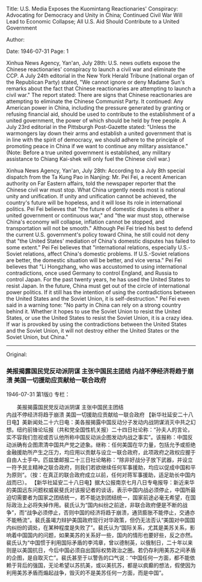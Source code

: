 Title: U.S. Media Exposes the Kuomintang Reactionaries' Conspiracy: Advocating for Democracy and Unity in China; Continued Civil War Will Lead to Economic Collapse; All U.S. Aid Should Contribute to a United Government

Author:

Date: 1946-07-31
Page: 1

Xinhua News Agency, Yan'an, July 28th: U.S. news outlets expose the Chinese reactionaries' conspiracy to launch a civil war and eliminate the CCP. A July 24th editorial in the New York Herald Tribune (national organ of the Republican Party) stated, "We cannot ignore or deny Madame Sun's remarks about the fact that Chinese reactionaries are attempting to launch a civil war." The report stated: There are signs that Chinese reactionaries are attempting to eliminate the Chinese Communist Party. It continued: Any American power in China, including the pressure generated by granting or refusing financial aid, should be used to contribute to the establishment of a united government, the power of which should be held by free people. A July 23rd editorial in the Pittsburgh Post-Gazette stated: "Unless the warmongers lay down their arms and establish a united government that is in line with the spirit of democracy, we should adhere to the principle of promoting peace in China if we want to continue any military assistance." (Note: Before a true united government is established, any military assistance to Chiang Kai-shek will only fuel the Chinese civil war.)

Xinhua News Agency, Yan'an, July 28th: According to a July 8th special dispatch from the Ta Kung Pao in Nanjing: Mr. Pei Fei, a recent American authority on Far Eastern affairs, told the newspaper reporter that the Chinese civil war must stop. What China urgently needs most is national unity and unification. If unity and unification cannot be achieved, the country's future will be hopeless, and it will lose its role in international politics. Pei Fei believes that "the future of domestic disputes is either a united government or continuous war," and "the war must stop, otherwise China's economy will collapse, inflation cannot be stopped, and transportation will not be smooth." Although Pei Fei tried his best to defend the current U.S. government's policy toward China, he still could not deny that "the United States' mediation of China's domestic disputes has failed to some extent." Pei Fei believes that "international relations, especially U.S.-Soviet relations, affect China's domestic problems. If U.S.-Soviet relations are better, the domestic situation will be better, and vice versa." Pei Fei believes that "Li Hongzhang, who was accustomed to using international contradictions, once used Germany to control England, and Russia to control Japan. For the past twenty years, he has used the United States to resist Japan. In the future, China must get out of the circle of international power politics. If it still has the intention of using the contradictions between the United States and the Soviet Union, it is self-destruction." Pei Fei even said in a warning tone: "No party in China can rely on a strong country behind it. Whether it hopes to use the Soviet Union to resist the United States, or use the United States to resist the Soviet Union, it is a crazy idea. If war is provoked by using the contradictions between the United States and the Soviet Union, it will not destroy either the United States or the Soviet Union, but China."



<hr /> 

Original: 


### 美报揭露国民党反动派阴谋  主张中国民主团结  内战不停经济将趋于崩溃  美国一切援助应贡献给一联合政府

1946-07-31
第1版()
专栏：

　　美报揭露国民党反动派阴谋
    主张中国民主团结     
    内战不停经济将趋于崩溃
    美国一切援助应贡献给一联合政府
    【新华社延安二十八日电】美新闻处二十六日电：美各报揭露中国反动分子发动内战阴谋消灭中共之幻想。纽约前锋论坛报（共和党全国性机关报）二十四日社论称：“孙夫人的言论，实不容我们忽视或否认他所称中国反动派企图发动内战之事实”。该报称：中国反动派确有企图肃清中国共产党之迹象。继称：任何美国在华力量，包括允予或拒绝金融援助所产生之压力，均应用以贡献与设立一联合政府，此项政府之政权应握于自由人士手中。匹兹堡邮报二十三日社论略称：“除非好战分子放下武器，并设立一符予民主精神之联合政府，则我们若欲继续任何军事援助，均应以促成中国和平为原则”。（按：在真正的联合政府成立以前，任何对蒋军事援助，适足助长中国内战而已）。
    【新华社延安二十八日电】据大公报南京七月八日专电报导：新近来华的美国远东问题权威裴斐氏对该报记者的谈话，表示中国内战必须停止，中国所最迫切需要者为国家之团结统一，若不能达到团结统一，国家前途必毫无希望，在国际政治上必将失掉作用。裴氏认为“国内纠纷之前途，非联合政府便是不断的战争”，而“战争必须停止，否则中国的经济将趋于崩溃，通货膨胀不能停止，交通亦不能畅流”。裴氏虽竭力辩护美国政府现行对华政策，但仍无法否认“美国对中国国内纠纷的调处，在某种程度是失败了”。裴氏认为“国际关系，尤其是美苏关系，影响着中国国内的问题，如果美苏的关系好一些，国内的情形也要好些，反之亦然。裴氏认为“中国惯于利用国际矛盾的李鸿章，曾以德制英，以俄制日，二十年以来则是以美国抗日，今后中国必须自出国际权势政治之圈。若仍存利用美苏之间矛盾的企图，是自取灭亡”。裴氏甚至于以警告的口气说：“中国任何一方面，都不能依赖于背后的强国，无论希望以苏抗美，或以美抗苏，都是以疯癫的想法，假使因为利用美苏矛盾而煽起战争，毁灭的不是美苏任何一方面，而是中国”。
